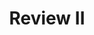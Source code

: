 ---
title: Review II
number: 39
time: 2022-05-04 12:00
location: Graham Hall 210
notes:
notes_source:
slides_pdf:
slides_ppt:
youtube:
recording:
passcode:
textbook:
---